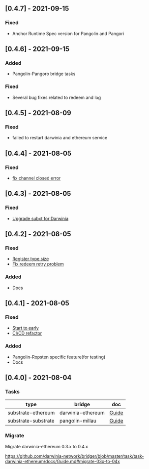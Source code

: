 ## [0.4.7] - 2021-09-15

### Fixed

- Anchor Runtime Spec version for Pangolin and Pangori

## [0.4.6] - 2021-09-15

### Added

- Pangolin-Pangoro bridge tasks

### Fixed

- Several bug fixes related to redeem and log

## [0.4.5] - 2021-08-09

### Fixed

- failed to restart darwinia and ethereum service


## [0.4.4] - 2021-08-05

### Fixed
- [fix channel closed error](https://github.com/darwinia-network/bridger/pull/231)


## [0.4.3] - 2021-08-05

### Fixed
- [Upgrade subxt for Darwinia](https://github.com/darwinia-network/bridger/pull/229)

## [0.4.2] - 2021-08-05

### Fixed
- [Register type size](https://github.com/darwinia-network/bridger/pull/222)
- [Fix redeem retry problem](https://github.com/darwinia-network/bridger/pull/223)

### Added
- Docs

## [0.4.1] - 2021-08-05

### Fixed
- [Start to early](https://github.com/darwinia-network/bridger/pull/226)
- [CI/CD refactor](https://github.com/darwinia-network/bridger/pull/225)

### Added
- Pangolin-Ropsten specific feature(for testing)
- Docs


## [0.4.0] - 2021-08-04

### Tasks

| type                | bridge            | doc                                                  |
| ------------------- | ----------------- | ---------------------------------------------------- |
| substrate-ethereum  | darwinia-ethereum | [Guide](https://github.com/darwinia-network/bridger/task/task-darwinia-ethereum/docs/Guide.md) |
| substrate-substrate | pangolin-millau   | [Guide](https://github.com/darwinia-network/bridger/task/task-pangolin-millau/docs/Guide.md)   |

### Migrate

Migrate darwinia-ethereum 0.3.x to 0.4.x

https://github.com/darwinia-network/bridger/blob/master/task/task-darwinia-ethereum/docs/Guide.md#migrate-03x-to-04x

